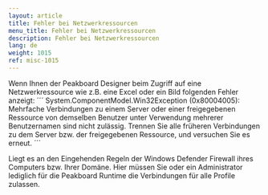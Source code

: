 ```yaml
---
layout: article
title: Fehler bei Netzwerkressourcen 
menu_title: Fehler bei Netzwerkressourcen
description: Fehler bei Netzwerkressourcen
lang: de
weight: 1015
ref: misc-1015
---
```


Wenn Ihnen der Peakboard Designer beim Zugriff auf eine Netzwerkressource wie z.B. eine Excel oder ein Bild folgenden Fehler anzeigt:
´´´
System.ComponentModel.Win32Exception (0x80004005): Mehrfache Verbindungen zu einem Server oder einer freigegebenen Ressource von demselben Benutzer unter Verwendung mehrerer Benutzernamen sind nicht zulässig. Trennen Sie alle früheren Verbindungen zu dem Server bzw. der freigegebenen Ressource, und versuchen Sie es erneut.
´´´

Liegt es an den Eingehenden Regeln der Windows Defender Firewall ihres Computers bzw. Ihrer Domäne. Hier müssen Sie oder ein Administrator lediglich für die Peakboard Runtime die Verbindungen für alle Profile zulassen.